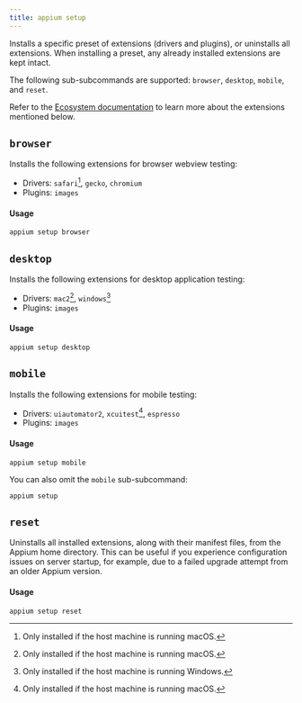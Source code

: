 ```yaml
---
title: appium setup
---
```


<style>
  ul[data-md-component="toc"] .md-nav {
    display: none;
  }
</style>

Installs a specific preset of extensions (drivers and plugins), or uninstalls all extensions.
When installing a preset, any already installed extensions are kept intact.

The following sub-subcommands are supported: `browser`, `desktop`, `mobile`, and `reset`.

Refer to the [Ecosystem documentation](../../ecosystem/index.md) to learn more about the extensions
mentioned below.

## `browser`

Installs the following extensions for browser webview testing:

- Drivers: `safari`[^1], `gecko`, `chromium`
- Plugins: `images`

#### Usage

```
appium setup browser
```

## `desktop`

Installs the following extensions for desktop application testing:

- Drivers: `mac2`[^1], `windows`[^2]
- Plugins: `images`

#### Usage

```
appium setup desktop
```

## `mobile`

Installs the following extensions for mobile testing:

- Drivers: `uiautomator2`, `xcuitest`[^1], `espresso`
- Plugins: `images`

#### Usage

```
appium setup mobile
```

You can also omit the `mobile` sub-subcommand:

```
appium setup
```

## `reset`

Uninstalls all installed extensions, along with their manifest files, from the Appium home
directory. This can be useful if you experience configuration issues on server startup, for
example, due to a failed upgrade attempt from an older Appium version.

#### Usage

```
appium setup reset
```

[^1]: Only installed if the host machine is running macOS.

[^2]: Only installed if the host machine is running Windows.

